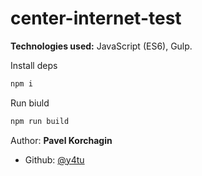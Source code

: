 # center-internet-test

**Technologies used:** JavaScript (ES6), Gulp.

Install deps

```sh
npm i
```

Run biuld

```sh
npm run build
```

Author: **Pavel Korchagin**

* Github: [@y4tu](https://github.com/y4tu)
